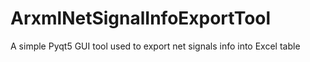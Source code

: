 # ArxmlNetSignalInfoExportTool
A simple Pyqt5 GUI tool used to export net signals info into Excel table
